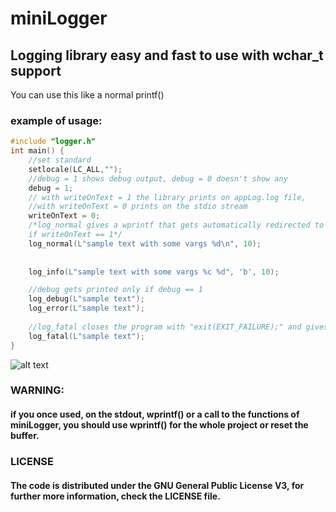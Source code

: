 # miniLogger
## Logging library easy and fast to use with wchar_t support

You can use this like a normal printf()

### example of usage:

```C
#include "logger.h"
int main() {
    //set standard
    setlocale(LC_ALL,"");
    //debug = 1 shows debug output, debug = 0 doesn't show any
    debug = 1;
    // with writeOnText = 1 the library prints on appLog.log file, 
    //with writeOnText = 0 prints on the stdio stream
    writeOnText = 0;
    /*log_normal gives a wprintf that gets automatically redirected to appLog.log file
    if writeOnText == 1*/
    log_normal(L"sample text with some vargs %d\n", 10);
    
    
    log_info(L"sample text with some vargs %c %d", 'b', 10);

    //debug gets printed only if debug == 1
    log_debug(L"sample text");
    log_error(L"sample text");
    
    //log_fatal closes the program with "exit(EXIT_FAILURE);" and gives a fatal error message
    log_fatal(L"sample text");
}
```
![alt text](https://i.imgur.com/pVs2ppd.png)
### WARNING:
#### if you once used, on the stdout, wprintf() or a call to the functions of miniLogger, you should use wprintf() for the whole project or reset the buffer.

### LICENSE
#### The code is distributed under the GNU General Public License V3, for further more information, check the LICENSE file.

